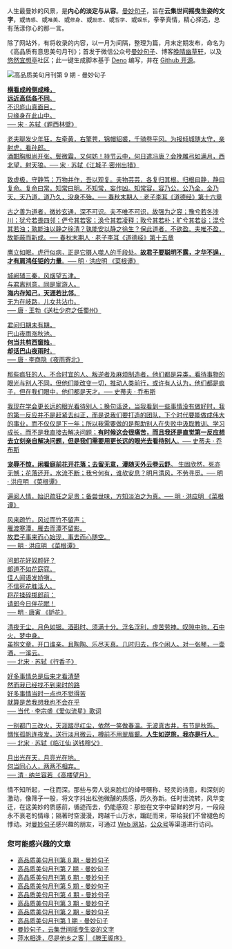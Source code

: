 人生最曼妙的风景，是**内心的淡定与从容**。[曼妙句子](https://read.lovejade.cn/)，旨在**云集世间摇曳生姿的文字**，或`情感`、或`唯美`、或`修身`、或`励志`、或`哲学`、或`娱乐`，拳拳真情，精心择选，总有荡漾你心的那一言。

除了网站外，有将收录的内容，以一月为间隔，整理为篇，月末定期发布，命名为《高品质有意思美句月刊》；首发于微信公众号[曼妙句子](https://mp.weixin.qq.com/mp/appmsgalbum?__biz=Mzk0NzI5NjQ3Mg==&action=getalbum&album_id=2103726193429512196)、博客[晚晴幽草轩](https://www.jeffjade.com)，以及[悠然宜想亭](https://forum.lovejade.cn/)社区；此一键生成脚本基于 [Deno](https://nicelinks.site/post/602d30aad099ff5688618591) 编写，并在 [Github 开源](https://github.com/nicejade/sentences-monthly-newsletter)。

![高品质美句月刊第 9 期 - 曼妙句子](https://image.nicelinks.site/jpg/nice-links-009.jpg)

[**横看成岭侧成峰，  
远近高低各不同**。  
不识庐山真面目，  
只缘身在此山中。  
── 宋 · 苏轼《题西林壁》](https://read.lovejade.cn/p/62bd8f7e0c61c703d774759a)

[老夫聊发少年狂，左牵黄，右擎苍，锦帽貂裘，千骑卷平冈。为报倾城随太守，亲射虎，看孙郎。  
酒酣胸胆尚开张。鬓微霜，又何妨！持节云中，何日遣冯唐？会挽雕弓如满月，西北望，射天狼。── 宋 · 苏轼《江城子·密州出猎》](https://read.lovejade.cn/p/62bd8f210c61c703d7747599)

[致虚极，守静笃；万物并作，吾以观复。夫物芸芸，各复归其根。归根曰静，静曰复命。复命曰常，知常曰明。不知常，妄作凶。知常容，容乃公，公乃全，全乃天，天乃道，道乃久，没身不殆。── 春秋末期人 · 老子李耳《道德经》第十六章](https://read.lovejade.cn/p/62bd8cd70c61c703d7747598)

[古之善为道者，微妙玄通，深不可识。夫不唯不可识，故强为之容；豫兮若冬涉川；犹兮若畏四邻；俨兮其若客；涣兮其若凌释；敦兮其若朴；旷兮其若谷；混兮其若浊；孰能浊以静之徐清？孰能安以静之徐生？保此道者，不欲盈。夫唯不盈，故能蔽而新成。── 春秋末期人 · 老子李耳《道德经》第十五章](https://read.lovejade.cn/p/62bd8c960c61c703d7747597)

[鹰立如眠，虎行似病，正是它摄人噬人的手段处。**故君子要聪明不露，才华不逞，才有肩鸿任钜的力量**。── 明 · 洪应明 《菜根谭》](https://read.lovejade.cn/p/62b344f83cc95e702564e0cc)

[城阙辅三秦，风烟望五津。  
与君离别意，同是宦游人。  
**海内存知己，天涯若比邻**。  
无为在岐路，儿女共沾巾。  
── 唐 · 王勃《送杜少府之任蜀州》](https://read.lovejade.cn/p/62b3441f3cc95e702564e0cb)

[君问归期未有期，  
巴山夜雨涨秋池。  
**何当共剪西窗烛**，  
**却话巴山夜雨时**。  
── 唐 · 李商隐《夜雨寄北》](https://read.lovejade.cn/p/62b3421c3cc95e702564e0ca)

[那些疯狂的人、不合时宜的人、叛逆者及麻烦制造者，他们都是异类，看待事物的眼光与别人不同，但他们能改变一切，推动人类前行，或许有人认为，他们都是疯子，但在我们眼中，他们都是天才。── 史蒂夫 · 乔布斯](https://read.lovejade.cn/p/62b341503cc95e702564e0c9)

[我现在学会更长远的眼光看待别人；换句话说，当我看到一些事情没有做好时，我的第一反应并不是赶紧去纠正，而是说我们要打造的团队，下个时代要能做成伟大的事业，而不仅仅是下一年；所以我需要做的是帮助别人在失败中汲取教训、学习成长，而不是我直接去解决问题；**有时候这会很痛苦，而且我还是直觉第一反应想去立刻亲自解决问题，但是我们需要用更长远的眼光去看待别人**。── 史蒂夫 · 乔布斯](https://read.lovejade.cn/p/62b3410c3cc95e702564e0c8)

[**宠辱不惊，闲看庭前花开花落；去留无意，漫随天外云卷云舒**。 生固欣然，死亦无憾；花落还开，水流不断；我兮何有，谁欤安息？明月清风，不劳寻觅。── 明 · 洪应明 《菜根谭》](https://read.lovejade.cn/p/62b09021a00b101b220aa7ee)

[遍阅人情，始识疏狂之足贵；备尝世味，方知淡泊之为真。── 明 · 洪应明 《菜根谭》](https://read.lovejade.cn/p/62add652b34b2132a3c4ebff)

[风来疏竹，风过而竹不留声；  
雁渡寒潭，雁去而潭不留影。  
故君子事来而心始现，事去而心随空。  
── 明 · 洪应明 《菜根谭》](https://read.lovejade.cn/p/62add608b34b2132a3c4ebfe)

[问郎花好奴颜好？  
郎道不如花窈窕。  
佳人闻语发娇嗔，  
不信死花胜活人。  
将花揉碎掷郎前：  
请郎今日伴花眠！  
── 明 · 唐寅 《妒花》](https://read.lovejade.cn/p/62add577b34b2132a3c4ebfd)

[清夜无尘，月色如银。酒斟时、须满十分。浮名浮利，虚苦劳神。叹隙中驹，石中火，梦中身。  
虽抱文章，开口谁亲。且陶陶、乐尽天真。几时归去，作个闲人。对一张琴，一壶酒，一溪云。  
── 北宋 · 苏轼《行香子》](https://read.lovejade.cn/p/62a74ad6bcba9006a79e86a5)

[好多事情总是后来才看清楚  
然而我已经找不到来时的路  
好多事情当时一点也不觉得苦  
就算是苦我想我也不会在乎  
── 当代 · 李宗盛《爱似流星》歌词](https://read.lovejade.cn/p/6299d3e80f40a860b1599de6)

[一别都门三改火，天涯踏尽红尘，依然一笑做春温。无波真古井，有节是秋筠。  
惆怅孤帆连夜发，送行淡月微云，樽前不用翠眉颦。**人生如逆旅，我亦是行人**。  
── 北宋 · 苏轼《临江仙 送钱穆父》](https://read.lovejade.cn/p/62960be5f6811e06619d2772)

[月出光在天，月亮光在地。  
何当同心人，两两不相弃。  
── 清 · 纳兰容若 《高楼望月》](https://read.lovejade.cn/p/62960a13f6811e06619d2771)

情不知所起，一往而深。那些与旁人说来脸红的绰号暱称、轻灵的诗意，和深刻的激动，像筛子一般，将文字抖出松弛微醺的质感，历久弥新。任时世流转，风华变迁，在这美妙的质感前，循迹而去，仍能感观：那些在文字中留鲜的岁月，一段段永不衰老的情缘；隔著时空漫漫，跨越千山万水，蹁跹而来，带给我们不曾褪色的悸动。对[曼妙句子](http://read.lovejade.cn/)感兴趣的朋友，可通过 [Web 网站](http://read.lovejade.cn/)，[公众号](https://mp.weixin.qq.com/mp/appmsgalbum?__biz=Mzk0NzI5NjQ3Mg==&action=getalbum&album_id=2103726193429512196)等渠道进行访问。

### 您可能感兴趣的文章

- [高品质美句月刊第 8 期 - 曼妙句子](https://forum.lovejade.cn/d/183-8)
- [高品质美句月刊第 7 期 - 曼妙句子](https://forum.lovejade.cn/d/171-7)
- [高品质美句月刊第 6 期 - 曼妙句子](https://forum.lovejade.cn/d/144-4)
- [高品质美句月刊第 5 期 - 曼妙句子](https://forum.lovejade.cn/d/153-5)
- [高品质美句月刊第 4 期 - 曼妙句子](https://forum.lovejade.cn/d/144-4)
- [高品质美句月刊第 3 期 - 曼妙句子](https://forum.lovejade.cn/d/136-3)
- [高品质美句月刊第 2 期 - 曼妙句子](https://forum.lovejade.cn/d/124-2)
- [高品质美句月刊第 1 期 - 曼妙句子](https://forum.lovejade.cn/d/113-1)
- [曼妙句子，云集世间摇曳生姿的文字](https://forum.lovejade.cn/d/111)
- [萍水相逢，尽是他乡之客 | 《滕王阁序》](https://forum.lovejade.cn/d/73)
